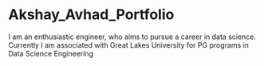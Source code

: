 # Akshay_Avhad_Portfolio
I am an enthusiastic engineer, who aims to pursue a career in data science. Currently I am associated with Great Lakes University for PG programs in Data Science Engineering
